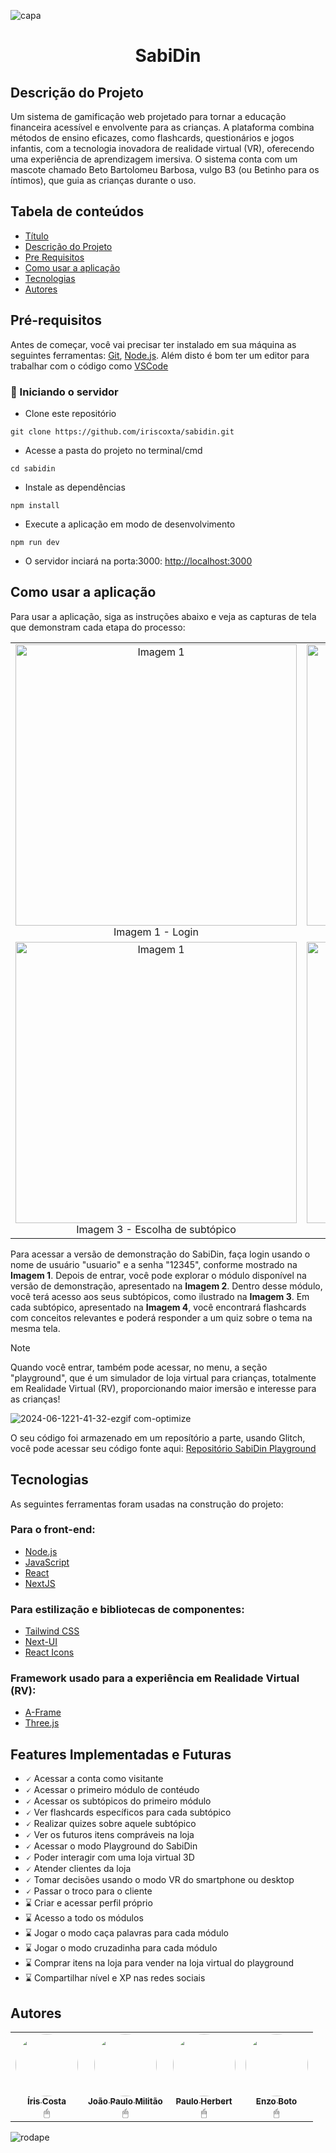 ![capa](https://github.com/jaopaulomilitao/sabidin/assets/143536750/b3a47555-8d3f-4343-a47f-ad0bb7981c00)

<h1 align="center">SabiDin</h1> 
<!-- <h4 align="start"> 
🚧 Em construção... 🚧  
</h4> -->

## Descrição do Projeto
<p align="start">Um sistema de gamificação web projetado para tornar a educação financeira acessível e envolvente para as crianças. A plataforma combina métodos de ensino eficazes, como flashcards, questionários e jogos infantis, com a tecnologia inovadora de realidade virtual (VR), oferecendo uma experiência de aprendizagem imersiva. O sistema conta com um mascote chamado Beto Bartolomeu Barbosa, vulgo B3 (ou Betinho para os íntimos), que guia as crianças durante o uso. </p>

## Tabela de conteúdos
<!--ts-->
   * [Título](#Titulo)
   * [Descrição do Projeto](#Descrição-do-Projeto)
   * [Pre Requisitos](#pre-requisitos)
   * [Como usar a aplicação](#como-usar)
   * [Tecnologias](#Tecnologias)
   * [Autores](#Autores)
<!--te-->

## Pré-requisitos

Antes de começar, você vai precisar ter instalado em sua máquina as seguintes ferramentas:
[Git](https://git-scm.com), [Node.js](https://nodejs.org/en/). 
Além disto é bom ter um editor para trabalhar com o código como [VSCode](https://code.visualstudio.com/)

### 🎲 Iniciando o servidor
- Clone este repositório </br> 
```gitconfig
git clone https://github.com/iriscoxta/sabidin.git
```
- Acesse a pasta do projeto no terminal/cmd </br>
```gitconfig
cd sabidin
```

- Instale as dependências </br>
```gitconfig
npm install
```

- Execute a aplicação em modo de desenvolvimento </br>
```gitconfig
npm run dev
```

- O servidor inciará na porta:3000: <http://localhost:3000>

## Como usar a aplicação

Para usar a aplicação, siga as instruções abaixo e veja as capturas de tela que demonstram cada etapa do processo:

<table>
  <tr>
    <td align="center"><img src="https://github.com/jaopaulomilitao/sabidin/assets/143536750/ea4ee5bd-67e6-4d7b-b0c7-868ab39a4be2" alt="Imagem 1" width="450px"><br />Imagem 1 - Login</td>
   <td align="center"><img src="https://github.com/jaopaulomilitao/sabidin/assets/143536750/7e5111e3-17c8-4e42-8570-2854c47cb57b" alt="Imagem 1" width="450px"><br />Imagem 2 - Escolha de módulo</td>
  </tr>
  <tr>
    <td align="center"><img src="https://github.com/jaopaulomilitao/sabidin/assets/143536750/3c7bbb00-25b3-409f-8f86-99d062a7891c" alt="Imagem 1" width="450px"><br />Imagem 3 - Escolha de subtópico</td>
    <td align="center"><img src="https://github.com/jaopaulomilitao/sabidin/assets/143536750/add26eff-bac8-49f2-82b8-00fe9bf38133" alt="Imagem 1" width="450px"><br />Imagem 4 - Flashcards e Quiz</td>
  </tr>
</table>

Para acessar a versão de demonstração do SabiDin, faça login usando o nome de usuário "usuario" e a senha "12345", conforme mostrado na **Imagem 1**. Depois de entrar, você pode explorar o módulo disponível na versão de demonstração, apresentado na **Imagem 2**. Dentro desse módulo, você terá acesso aos seus subtópicos, como ilustrado na **Imagem 3**. Em cada subtópico, apresentado na **Imagem 4**, você encontrará flashcards com conceitos relevantes e poderá responder a um quiz sobre o tema na mesma tela.

>[!NOTE]
>
> Quando você entrar, também pode acessar, no menu, a seção "playground", que é um simulador de loja virtual para crianças, totalmente em Realidade Virtual (RV), proporcionando maior imersão e interesse para as crianças!

![2024-06-1221-41-32-ezgif com-optimize](https://github.com/jaopaulomilitao/sabidin/assets/143536750/a04a17cf-de87-4cdd-b587-414cf9f75abf)

O seu código foi armazenado em um reposítório a parte, usando Glitch, você pode acessar seu código fonte aqui: [Repositório SabiDin Playground](https://glitch.com/~rounded-boiling-clave)

## Tecnologias

As seguintes ferramentas foram usadas na construção do projeto:

### Para o front-end:
- [Node.js](https://nodejs.org/en/)
- [JavaScript](https://developer.mozilla.org/pt-BR/docs/Web/JavaScript)
- [React](https://pt-br.reactjs.org/)
- [NextJS](https://reactnative.dev/)

### Para estilização e bibliotecas de componentes:
- [Tailwind CSS](https://tailwindcss.com)
- [Next-UI](https://nextui.org)
- [React Icons](https://react-icons.github.io/react-icons/)

### Framework usado para a experiência em Realidade Virtual (RV):
- [A-Frame](https://aframe.io/docs/1.6.0/introduction/)
- [Three.js](https://threejs.org)


## Features Implementadas e Futuras

- 🗸 Acessar a conta como visitante
- 🗸 Acessar o primeiro módulo de contéudo
- 🗸 Acessar os subtópicos do primeiro módulo
- 🗸 Ver flashcards específicos para cada subtópico
- 🗸 Realizar quizes sobre aquele subtópico
- 🗸 Ver os futuros itens compráveis na loja
- 🗸 Acessar o modo Playground do SabiDin
- 🗸 Poder interagir com uma loja virtual 3D
- 🗸 Atender clientes da loja
- 🗸 Tomar decisões usando o modo VR do smartphone ou desktop
- 🗸 Passar o troco para o cliente
- ⌛ Criar e acessar perfil próprio
- ⌛ Acesso a todo os módulos
- ⌛ Jogar o modo caça palavras para cada módulo
- ⌛ Jogar o modo cruzadinha para cada módulo
- ⌛ Comprar itens na loja para vender na loja virtual do playground
- ⌛ Compartilhar nível e XP nas redes sociais

## Autores
<table>
  <tr>
    <td align="center"><a href="//www.linkedin.com/in/costairis/"><img style="border-radius: 50%;" src="https://avatars.githubusercontent.com/u/69826078?v=4" width="100px;" alt=""/><br /><sub><b>Íris Costa</b></sub></a><br />🖱
    <td align="center"><a href="https://github.com/jaopaulomilitao"><img style="border-radius: 50%;" src="https://avatars.githubusercontent.com/u/143536750?v=4" width="100px;" alt=""/><br /><sub><b>João Paulo Militão</b></sub></a><br />🖱
    <td align="center"><a href="https://github.com/pauloherbt"><img style="border-radius: 50%;" src="https://avatars.githubusercontent.com/u/101981462?v=4" width="100px;" alt=""/><br /><sub><b>Paulo Herbert</b></sub></a><br />🖱
    <td align="center"><a href="https://github.com/enzoboto1"><img style="border-radius: 50%;" src="https://avatars.githubusercontent.com/u/118773125?v=4" width="100px;" alt=""/><br /><sub><b>Enzo Boto</b></sub></a><br />🖱
  </tr>
</table>

![rodape](https://github.com/jaopaulomilitao/sabidin/assets/143536750/0a2f6216-7b45-44a8-9016-9336def3d073)



